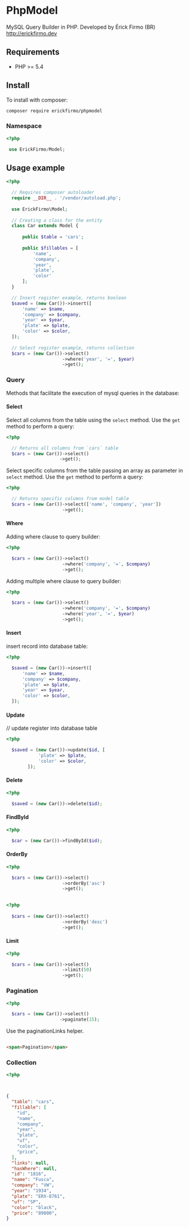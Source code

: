 # PhpModel
 MySQL Query Builder in PHP. Developed by Érick Firmo (BR) http://erickfirmo.dev
 
## Requirements
- PHP >= 5.4

## Install
To install with composer:

```sh
composer require erickfirmo/phpmodel
```

### Namespace

```php
<?php

 use ErickFirmo/Model;

```

## Usage example
```php
<?php

  // Requires composer autoloader
  require __DIR__ . '/vendor/autoload.php';
  
  use ErickFirmo\Model;
  
  // Creating a class for the entity
  class Car extends Model {
      
      public $table = 'cars';
      
      public $fillables = [
          'name',
          'company',
          'year',
          'plate',
          'color'
      ];
  }

  // Insert register example, returns boolean
  $saved = (new Car())->insert([
      'name' => $name,
      'company' => $company,
      'year' => $year,
      'plate' => $plate,
      'color' => $color,
  ]);
  
  // Select register example, returns collection
  $cars = (new Car())->select()
                     ->where('year', '=', $year)
                     ->get();

```


### Query
Methods that facilitate the execution of mysql queries in the database:

#### Select

Select all columns from the table using the `select` method. Use the `get` method to perform a query:
```php
<?php

  // Returns all columns from `cars` table
  $cars = (new Car())->select()
                    ->get();

```

Select specific columns from the table passing an array as parameter in `select` method. Use the `get` method to perform a query:
```php
<?php

  // Returns specific columns from model table
  $cars = (new Car())->select(['name', 'company', 'year'])
                     ->get();

```

#### Where

Adding where clause to query builder:
```php
<?php

  $cars = (new Car())->select()
                     ->where('company', '=', $company)
                     ->get();

```

Adding multiple where clause to query builder:
```php
<?php

  $cars = (new Car())->select()
                     ->where('company', '=', $company)
                     ->where('year', '=', $year)
                     ->get();

```

#### Insert
insert record into database table:

```php
<?php

  $saved = (new Car())->insert([
      'name' => $name,
      'company' => $company,
      'plate' => $plate,
      'year' => $year,
      'color' => $color,
  ]);

```

#### Update
// update register into database table
```php
<?php

  $saved = (new Car())->update($id, [
            'plate' => $plate,
            'color' => $color,
        ]);

```

#### Delete
```php
<?php

  $saved = (new Car())->delete($id);

```

#### FindById
```php
<?php

  $car = (new Car())->findById($id);


```

#### OrderBy
```php
<?php

  $cars = (new Car())->select()
                     ->orderBy('asc')
                     ->get();
                     
```

```php
<?php
                   
  $cars = (new Car())->select()
                     ->orderBy('desc')
                     ->get();

```

#### Limit
```php
<?php

  $cars = (new Car())->select()
                     ->limit(50)
                     ->get();

```
### Pagination
```php
<?php

  $cars = (new Car())->select()
                    ->paginate(15);


```

Use the paginationLinks helper.

```html

<span>Pagination</span>


```

### Collection
```php
<?php



```


```json

{
  "table": "cars",
  "fillable": [
    "id",
    "name",
    "company",
    "year",
    "plate",
    "uf",
    "color",
    "price",
  ],
  "links": null,
  "hasWhere": null,
  "id": "1816",
  "name": "Fusca",
  "company": "VW",
  "year": "1934",
  "plate": "ERX-8761",
  "uf": "SP",
  "color": "black",
  "price": "89000",
}


```



<!-- Relationships -->

<!-- Exceptions -->


<!--## License -->

<!--<a href="https://erickfirmo.dev" target="_blank">Érick Firmo</a>-->

